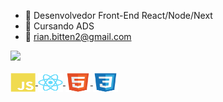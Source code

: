 - 🌱 Desenvolvedor Front-End React/Node/Next
- 🏫 Cursando ADS
- 📧 rian.bitten2@gmail.com

<div>
  <a href="https://github.com/rianbittencourt">
  <img height="180em" src="https://github-readme-stats.vercel.app/api/top-langs/?username=rianbittencourt&layout=compact&langs_count=7&theme=dark"/>
</div>

<div style="display: inline_block;"><br>
  <img align="center" alt="Rian-Js" height="30" width="40" src="https://raw.githubusercontent.com/devicons/devicon/master/icons/javascript/javascript-plain.svg">
  <img align="center" alt="Rian-React" height="30" width="40" src="https://raw.githubusercontent.com/devicons/devicon/master/icons/react/react-original.svg">
  <img align="center" alt="Rian-HTML" height="30" width="40" src="https://raw.githubusercontent.com/devicons/devicon/master/icons/html5/html5-original.svg">
  <img align="center" alt="Rian-CSS" height="30" width="40" src="https://raw.githubusercontent.com/devicons/devicon/master/icons/css3/css3-original.svg">

</div>


